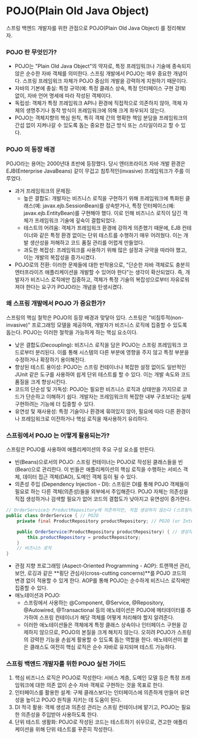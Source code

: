 # POJO(Plain Old Java Object)

스프링 백엔드 개발자를 위한 관점으로 POJO(Plain Old Java Object) 를 정리해보자.&#x20;

### POJO 란 무엇인가?  <a href="#pojo-20-eb-9e-80-20-eb-ac-b4-ec-97-87-ec-9d-b8-ea-b0-80-3f-c2-a0-1" id="pojo-20-eb-9e-80-20-eb-ac-b4-ec-97-87-ec-9d-b8-ea-b0-80-3f-c2-a0-1"></a>

* POJO는 "Plain Old Java Object"의 약자로, 특정 프레임워크나 기술에 종속되지 않은 순수한 자바 객체를 의미한다. 스프링 개발에서 POJO는 매우 중요한 개념이다. 스프링 프레임워크 자체가 POJO 중심의 개발을 강력하게 지원하기 때문이다.
* 자바의 기본에 충실: 특정 규약(예: 특정 클래스 상속, 특정 인터페이스 구현 강제) 없이, 자바 언어 명세에 따라 작성된 객체이다.
* 독립성: 객체가 특정 프레임워크 API나 환경에 직접적으로 의존하지 않아, 객체 자체의 생명주기나 동작 방식이 프레임워크에 의해 크게 좌우되지 않는다.
* POJO는 객체지향의 핵심 원칙, 특히 객체 간의 명확한 책임 분담을 프레임워크의 간섭 없이 지켜나갈 수 있도록 돕는 중요한 접근 방식 또는 스타일이라고 할 수 있다.&#x20;

### POJO 의 등장 배경  <a href="#pojo-20-ec-9d-98-20-eb-93-b1-ec-9e-a5-20-eb-b0-b0-ea-b2-bd-c2-a0-1-1" id="pojo-20-ec-9d-98-20-eb-93-b1-ec-9e-a5-20-eb-b0-b0-ea-b2-bd-c2-a0-1-1"></a>

POJO라는 용어는 2000년대 초반에 등장했다. 당시 엔터프라이즈 자바 개발 환경은 EJB(Enterprise JavaBeans) 같이 무겁고 침투적인(invasive) 프레임워크가 주를 이루었다.

* 과거 프레임워크의 문제점:
  * 높은 결합도: 개발자는 비즈니스 로직을 구현하기 위해 프레임워크에 특화된 클래스(예: javax.ejb.SessionBean)를 상속받거나, 특정 인터페이스(예: javax.ejb.EntityBean)를 구현해야 했다. 이로 인해 비즈니스 로직이 담긴 객체가 프레임워크 기술에 깊숙이 결합되었다.
  * 테스트의 어려움: 객체가 프레임워크 환경에 강하게 의존했기 때문에, EJB 컨테이너와 같은 특정 환경 없이는 단위 테스트를 수행하기 매우 어려웠다. 이는 개발 생산성을 저해하고 코드 품질 관리를 어렵게 만들었다.
  * 과도한 복잡성: 프레임워크를 사용하기 위해 많은 설정과 규약을 따라야 했고, 이는 개발의 복잡성을 증가시켰다.
* POJO로의 전환: 이러한 문제들에 대한 반작용으로, "단순한 자바 객체로도 충분히 엔터프라이즈 애플리케이션을 개발할 수 있어야 한다"는 생각이 확산되었다. 즉, 개발자가 비즈니스 로직에만 집중하고, 객체가 특정 기술의 복잡성으로부터 자유로워져야 한다는 요구가 POJO라는 개념을 탄생시켰다.

### 왜 스프링 개발에서 POJO 가 중요한가?  <a href="#ec-99-9c-20-ec-8a-a4-ed-94-84-eb-a7-81-20-ea-b0-9c-eb-b0-9c-ec-97-90-ec-84-9c-20pojo-20-ea-b0-80-20" id="ec-99-9c-20-ec-8a-a4-ed-94-84-eb-a7-81-20-ea-b0-9c-eb-b0-9c-ec-97-90-ec-84-9c-20pojo-20-ea-b0-80-20"></a>

스프링의 핵심 철학은 POJO의 등장 배경과 맞닿아 있다. 스프링은 "비침투적(non-invasive)" 프로그래밍 모델을 제공하여, 개발자가 비즈니스 로직에 집중할 수 있도록 돕는다. POJO는 이러한 철학을 가능하게 하는 핵심 요소이다.

* 낮은 결합도(Decoupling): 비즈니스 로직을 담은 POJO는 스프링 프레임워크 코드로부터 분리된다. 이를 통해 시스템의 다른 부분에 영향을 주지 않고 특정 부분을 수정하거나 확장하기 용이해진다.
* 향상된 테스트 용이성: POJO는 스프링 컨테이너나 복잡한 설정 없이도 일반적인 JUnit 같은 도구를 사용하여 쉽게 단위 테스트를 할 수 있다. 이는 개발 속도와 코드 품질을 크게 향상시킨다.
* 코드의 단순성 및 가독성: POJO는 필요한 비즈니스 로직과 상태만을 가지므로 코드가 단순하고 이해하기 쉽다. 개발자는 프레임워크의 복잡한 내부 구조보다는 실제 구현하려는 기능에 더 집중할 수 있다.
* 유연성 및 재사용성: 특정 기술이나 환경에 묶여있지 않아, 필요에 따라 다른 환경이나 프레임워크로 이전하거나 핵심 로직을 재사용하기 유리하다.

### 스프링에서 POJO 는 어떻게 활용되는가?  <a href="#ec-8a-a4-ed-94-84-eb-a7-81-ec-97-90-ec-84-9c-20pojo-20-eb-8a-94-20-ec-96-b4-eb-96-bb-ea-b2-8c-20-ed" id="ec-8a-a4-ed-94-84-eb-a7-81-ec-97-90-ec-84-9c-20pojo-20-eb-8a-94-20-ec-96-b4-eb-96-bb-ea-b2-8c-20-ed"></a>

스프링은 POJO를 사용하여 애플리케이션의 주요 구성 요소를 만든다.

* 빈(Beans)으로서의 POJO: 스프링 컨테이너는 POJO로 작성된 클래스들을 빈(Bean)으로 관리한다. 이 빈들은 애플리케이션의 핵심 로직을 수행하는 서비스 객체, 데이터 접근 객체(DAO), 도메인 객체 등이 될 수 있다.
* 의존성 주입 (Dependency Injection - DI): 스프링은 DI를 통해 POJO 객체들이 필요로 하는 다른 객체(의존성)들을 외부에서 주입해준다. POJO 자체는 의존성을 직접 생성하거나 검색할 필요가 없어 코드의 결합도가 낮아지고 유연성이 증가한다.

```java
// OrderService는 ProductRepository에 의존하지만, 직접 생성하지 않는다 (스프링이 주입).
public class OrderService { // POJO
    private final ProductRepository productRepository; // POJO (or Interface)

    public OrderService(ProductRepository productRepository) { // 생성자를 통한 DI
        this.productRepository = productRepository;
    }
    // 비즈니스 로직
}
```

* 관점 지향 프로그래밍 (Aspect-Oriented Programming - AOP): 트랜잭션 관리, 보안, 로깅과 같은 \*\*횡단 관심사(cross-cutting concerns)\*\*를 POJO 코드의 변경 없이 적용할 수 있게 한다. AOP를 통해 POJO는 순수하게 비즈니스 로직에만 집중할 수 있다.
* 애노테이션과 POJO:
  * 스프링에서 사용하는 @Component, @Service, @Repository, @Autowired, @Transactional 등의 애노테이션은 POJO에 메타데이터를 추가하여 스프링 컨테이너가 해당 객체를 어떻게 처리해야 할지 알려준다.
  * 이러한 애노테이션들은 객체에게 특정 클래스 상속이나 인터페이스 구현을 강제하지 않으므로, POJO의 본질을 크게 해치지 않는다. 오히려 POJO가 스프링의 강력한 기능을 손쉽게 활용할 수 있도록 돕는 역할을 한다. 애노테이션이 붙은 클래스도 여전히 핵심 로직은 순수 자바로 유지되며 테스트 가능하다.

### 스프링 백엔드 개발자를 위한 POJO 실천 가이드 <a href="#ec-8a-a4-ed-94-84-eb-a7-81-20-eb-b0-b1-ec-97-94-eb-93-9c-20-ea-b0-9c-eb-b0-9c-ec-9e-90-eb-a5-bc-20-e" id="ec-8a-a4-ed-94-84-eb-a7-81-20-eb-b0-b1-ec-97-94-eb-93-9c-20-ea-b0-9c-eb-b0-9c-ec-9e-90-eb-a5-bc-20-e"></a>

1. 핵심 비즈니스 로직은 POJO로 작성한다: 서비스 계층, 도메인 모델 등은 특정 프레임워크에 대한 의존 없이 순수 자바 객체로 구현하는 것을 목표로 한다.
2. 인터페이스를 활용한 설계: 구체 클래스보다는 인터페이스에 의존하게 만들어 유연성을 높이고 POJO 원칙을 지키는 데 도움이 된다.
3. DI 적극 활용: 객체 생성과 의존성 관리는 스프링 컨테이너에 맡기고, POJO는 필요한 의존성을 주입받아 사용하도록 한다.
4. 단위 테스트 생활화: POJO로 작성된 코드는 테스트하기 쉬우므로, 견고한 애플리케이션을 위해 단위 테스트를 꾸준히 작성한다.
